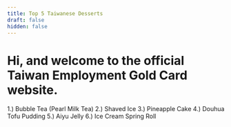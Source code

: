```yaml
---
title: Top 5 Taiwanese Desserts
draft: false
hidden: false
---
```


# Hi, and welcome to the official Taiwan Employment Gold Card website.

1.) Bubble Tea (Pearl Milk Tea)
2.) Shaved Ice
3.) Pineapple Cake 
4.) Douhua Tofu Pudding
5.) Aiyu Jelly
6.) Ice Cream Spring Roll
